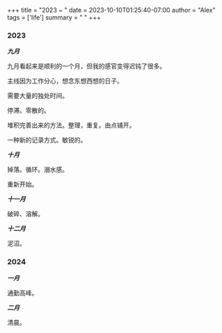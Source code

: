 +++
title   = "2023 ~ "
date    = 2023-10-10T01:25:40-07:00
author  = "Alex"
tags    = ['life']
summary = " "
+++

### 2023


***九月***

九月看起来是顺利的一个月，但我的感官变得迟钝了很多。

主线因为工作分心，想念东想西想的日子。

需要大量的独处时间。

停滞。零散的。

堆积完善出来的方法。整理，重复。由点铺开。

一种新的记录方式。敏锐的。


***十月***

掉落。循环。溺水感。

重新开始。

***十一月***

破碎、溶解。

***十二月***

泥沼。

### 2024

***一月***

通勤高峰。

***二月***

清晨。

